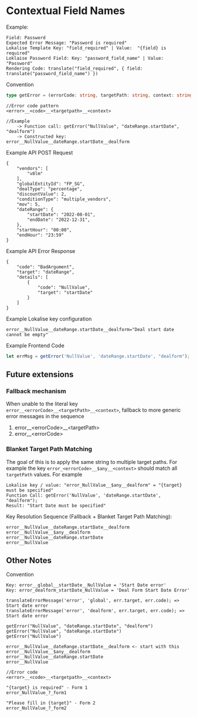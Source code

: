 # Contextual Field Names
Example:

```
Field: Password
Expected Error Message: "Password is required"
Lokalise Template Key: "field_required" | Value:  "{field} is required"
Loklaise Password Field: Key: "password_field_name" | Value: "Password"
Rendering Code: translate("field_required", { field: translate("password_field_name") })
```

Convention
``` typescript
type getError = (errorCode: string, targetPath: string, context: string ) => string
```
```
//Error code pattern
<error>__<code>__<targetpath>__<context>

//Example
    -> Function call: getError("NullValue", "dateRange.startDate", "dealform")
    -> Constructed key: error__NullValue__dateRange.startDate__dealform
```
Example API POST Request
```
{       
    "vendors": [
        "v8lm"
    ],
    "globalEntityId": "FP_SG",
    "dealType": "percentage",
    "discountValue": 2,
    "conditionType": "multiple_vendors",
    "mov": 5,
    "dateRange": {
        "startDate": "2022-08-01",
        "endDate": "2022-12-31",
    },
    "startHour": "00:00",
    "endHour": "23:59"    
}
```
Example API Error Response
```
{
    "code": "BadArgument",
    "target": "dateRange",
    "details": [
        {
            "code": "NullValue",
            "target": "startDate"
        }
    ]
}
```
Example Lokalise key configuration
```
error__NullValue__dateRange.startDate__dealform="Deal start date cannot be empty"
```
Example Frontend Code
```typescript
let errMsg = getError('NullValue', 'dateRange.startDate', "dealform");
```

## Future extensions
### Fallback mechanism

When unable to the literal key `error__<errorCode>__<targetPath>__<context>`, fallback to more generic error messages in the sequence

1. error__\<errorCode\>__\<targetPath\>
2. error__\<errorCode\>

### Blanket Target Path Matching

The goal of this is to apply the same string to multiple target paths. For example the key `error_<errorCode>__$any__<context>` should match all `targetPath` values. For example

```
Lokalise key / value: "error_NullValue__$any__dealform" = "{target} must be specified"
Function Call: getError('NullValue', 'dateRange.startDate', "dealform");
Result: "Start Date must be specified"
```

Key Resolution Sequence (Fallback + Blanket Target Path Matching):
```
error__NullValue__dateRange.startDate__dealform
error__NullValue__$any__dealform
error__NullValue__dateRange.startDate
error__NullValue
```

## Other Notes
Convention
```
Key: error__global__startDate__NullValue = 'Start Date error'
Key: error_dealform_startDate_NullValue = 'Deal Form Start Date Error'

translateErrorMessage('error', 'global', err.target, err.code); => Start date error
translateErrorMessage('error', 'dealform', err.target, err.code); => Start date error

getError("NullValue", "dateRange.startDate", "dealform")
getError("NullValue", "dateRange.startDate")
getError("NullValue")

error__NullValue__dateRange.startDate__dealform <- start with this
error__NullValue__$any__dealform
error__NullValue__dateRange.startDate
error__NullValue

//Error code
<error>__<code>__<targetpath>__<context>

"{target} is required" - Form 1
error_NullValue_?_form1

"Please fill in {target}" - Form 2
error_NullValue_?_form2

```